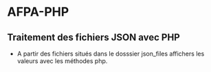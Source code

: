 # AFPA-PHP
## Traitement des fichiers JSON avec PHP

- A partir des fichiers situés dans le dosssier json_files affichers les valeurs avec les méthodes php.
